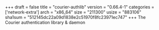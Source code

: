 +++
draft = false
title = "courier-authlib"
version = "0.66.4-1"
categories = ['network-extra']
arch = "x86_64"
size = "211300"
usize = "883106"
sha1sum = "512145dc22a09d1838e2c51970f8fc23971ec747"
+++
The Courier authentication library & daemon